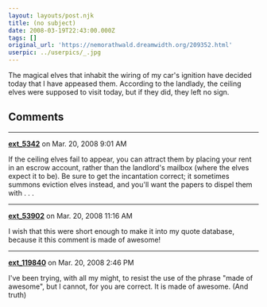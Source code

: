 ```yaml
---
layout: layouts/post.njk
title: (no subject)
date: 2008-03-19T22:43:00.000Z
tags: []
original_url: 'https://nemorathwald.dreamwidth.org/209352.html'
userpic: ../userpics/_.jpg
---
```

The magical elves that inhabit the wiring of my car's ignition have decided today that I have appeased them. According to the landlady, the ceiling elves were supposed to visit today, but if they did, they left no sign.

## Comments

---

**[ext_5342](https://www.dreamwidth.org/users/ext_5342)** on Mar. 20, 2008 9:01 AM

If the ceiling elves fail to appear, you can attract them by placing your rent in an escrow account, rather than the landlord's mailbox (where the elves expect it to be). Be sure to get the incantation correct; it sometimes summons eviction elves instead, and you'll want the papers to dispel them with . . .

---

**[ext_53902](https://www.dreamwidth.org/users/ext_53902)** on Mar. 20, 2008 11:16 AM

I wish that this were short enough to make it into my quote database, because it this comment is made of awesome!

---

**[ext_119840](https://www.dreamwidth.org/users/ext_119840)** on Mar. 20, 2008 2:46 PM

I've been trying, with all my might, to resist the use of the phrase "made of awesome", but I cannot, for you are correct. It is made of awesome. (And truth)
